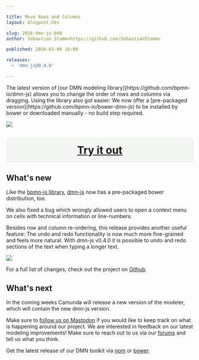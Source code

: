 ```yaml
---

title: Move Rows and Columns
layout: blogpost.hbs

slug: 2016-dmn-js-040
author: Sebastian Stamm<https://github.com/SebastianStamm>

published: 2016-01-06 16:00

releases:
  - 'dmn-js@0.4.0'

---
```



<p class="introduction">
  The latest version of [our DMN modeling library](https://github.com/bpmn-io/dmn-js) allows you to change the order of rows and columns via dragging. Using the library also got easier: We now offer a [pre-packaged version](https://github.com/bpmn-io/bower-dmn-js) to be installed by bower or downloaded manually - no build step required.
</p>

<!-- continue -->

<div class="figure">
  <a href="http://demo.bpmn.io/dmn">
    <img src="{{ assets }}/attachments/blog/2016/001-screencast.gif">
  </a>
</div>

<div style="background-color: #f4f6f4; border-radius: 3px; border: 1px solid #e4e6e4; margin: 30px auto; max-width: 500px; overflow: hidden;">
  <h2 style="-moz-box-sizing: border-box; -webkit-box-sizing: border-box; box-sizing: border-box; float: left; margin: 0; padding: 15px; position: relative; text-align: center; width: 500px;">
    <a href="http://demo.bpmn.io/dmn" style="display: block; font-size: 28px; line-height: 32px; text-align: center;">Try it out</a>
  </h2>
</div>

## What's new

Like the [bpmn-js library](https://github.com/bpmn-io/bower-bpmn-js), [dmn-js](https://github.com/bpmn-io/bower-dmn-js) now has a pre-packaged bower distribution, too.

We also fixed a bug which wrongly allowed users to open a context menu on cells with technical information or line-numbers.

Besides row and column re-ordering, this release provides another useful feature: The undo and redo functionality is now much more fine-grained and feels more natural. With dmn-js v0.4.0 it is possible to undo and redo sections of the text when typing a longer text.

<div class="figure">
  <img src="{{ assets }}/attachments/blog/2016/
001-undo.gif">
</div>

For a full list of changes, check out the project on [Github](https://github.com/bpmn-io/dmn-js/commits/master).


## What's next

In the coming weeks Camunda will release a new version of the modeler, which will contain the new dmn-js version.

Make sure to [follow us on Mastodon](https://fosstodon.org/@bpmn_io) if you would like to keep track on what is happening around our project.
We are interested in feedback on our latest modeling improvements! Make sure to reach out to us via our [forums](https://forum.bpmn.io/top/all) and tell us what you think.

Get the latest release of our DMN toolkit via [npm](https://www.npmjs.com/package/dmn-js) or [bower](https://github.com/bpmn-io/bower-dmn-js).